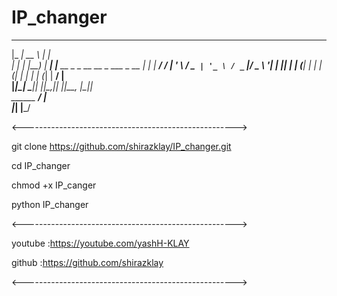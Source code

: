 # IP_changer

 _____ _____         _                                 
|_   _|  __ \       | |                                
  | | | |__) |   ___| |__   __ _ _ __   __ _  ___ _ __ 
  | | |  ___/   / __| '_ \ / _` | '_ \ / _` |/ _ \ '__|
 _| |_| |      | (__| | | | (_| | | | | (_| |  __/ |   
|_____|_|       \___|_| |_|\__,_|_| |_|\__, |\___|_|   
      ______                            __/ |          
     |______|                          |___/         

<----------------------------------------------------->

git clone https://github.com/shirazklay/IP_changer.git

cd IP_changer

chmod +x IP_canger

python IP_changer

<----------------------------------------------------->

youtube :https://youtube.com/yashH-KLAY

github  :https://github.com/shirazklay

<----------------------------------------------------->
